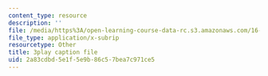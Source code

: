 ```yaml
---
content_type: resource
description: ''
file: /media/https%3A/open-learning-course-data-rc.s3.amazonaws.com/16-885j-aircraft-systems-engineering-fall-2005/2a83cdbd5e1f5e9b86c57bea7c971ce5_J5mwRqyxPIA.vtt
file_type: application/x-subrip
resourcetype: Other
title: 3play caption file
uid: 2a83cdbd-5e1f-5e9b-86c5-7bea7c971ce5
---
```

